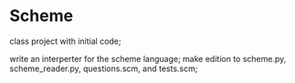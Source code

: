 # Scheme
class project with initial code;

write an interperter for the scheme language;
make edition to scheme.py, scheme_reader.py, questions.scm, and tests.scm;
